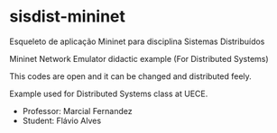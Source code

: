 # sisdist-mininet
Esqueleto de aplicação Mininet para disciplina Sistemas Distribuídos

Mininet Network Emulator didactic example (For Distributed Systems)

This codes are open and it can be changed and distributed feely.

Example used for Distributed Systems class at UECE.

- Professor: Marcial Fernandez
- Student: Flávio Alves

